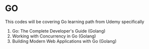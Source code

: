 # GO

This codes will be covering Go learning path from Udemy specifically 

1) Go: The Complete Developer's Guide (Golang)
2) Working with Concurrency in Go (Golang)
3) Building Modern Web Applications with Go (Golang)
